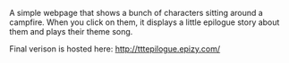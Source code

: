 A simple webpage that shows a bunch of characters sitting around a campfire. When you click on them, it displays a little epilogue story about them and plays their theme song.

Final verison is hosted here: http://tttepilogue.epizy.com/
